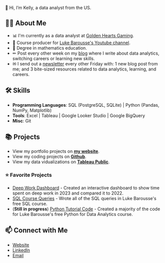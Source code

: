 👋 Hi, I’m Kelly, a data analyst from the US. 

## 🙋‍♀️ About Me

- 📊 I'm currently as a data analyst at [Golden Hearts Gaming](https://www.goldenheartsgames.com/home).
- 🎥 Course producer for [Luke Barousse's Youtube channel](https://www.youtube.com/c/lukebarousse). 
- 📐 Degree in mathematics education.
- ✏ Post every other week on my [blog](https://www.kellyjadams.com/blog) where I write about data analytics, switching careers or learning new skills. 
- ✉ I send out a [newsletter](https://newsletter.kellyjadams.com/) every other Friday with: 1 new blog post from me; and 3 bite-sized resources related to data analytics, learning, and careers. 

## 🛠 Skills
- **Programming Languages**: SQL (PostgreSQL, SQLite) | Python (Pandas, NumPy, Matplotlib)
- **Tools**: Excel | Tableau | Google Looker Studio | Google BigQuery 
- **Misc**: Git

## 📚 Projects

- View my portfolio projects on [**my website**](https://www.kellyjadams.com/portfolio). 
- View my coding projects on [**Github**](https://github.com/kellyjadams?tab=repositories).
- View my data vidualizations on [**Tableau Public**](https://public.tableau.com/app/profile/kellyjadams).

### ⭐ Favorite Projects

- [Deep Work Dashboard](https://lookerstudio.google.com/u/0/reporting/26f038b5-f1e2-42fe-ba7d-767a85977789) - Created an interactive dashboard to show time spent on deep work in 2023 and compared it to 2022.
- [SQL Course Queries](https://github.com/kellyjadams/SQL_Project_Data_Job_Analysis) - Wrote all of the SQL queries in Luke Barousse's free SQL course. 
- (**Still in progress**) [Python Tutorial Code](https://github.com/lukebarousse/Python_Data_Analytics_Course) - Created a majority of the code for Luke Barousse's free Python for Data Analytics course. 

## 📫 Connect with Me

- [Website](https://www.kellyjadams.com/)
- [LinkedIn](https://www.linkedin.com/in/kellyjianadams/)
- [Email](mailto:kelly@kellyjadams.com)
